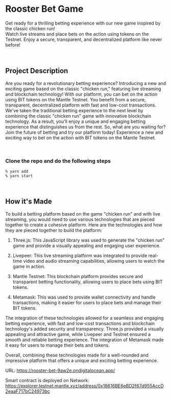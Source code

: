 # Rooster Bet Game
Get ready for a thrilling betting experience with our new game inspired by the classic chicken run!
<br>
Watch live streams and place bets on the action using tokens on the Testnet. 
Enjoy a secure, transparent, and decentralized platform like never before!

<br>

## Project Description
Are you ready for a revolutionary betting experience? 
Introducing a new and exciting game based on the classic "chicken run," featuring live streaming and blockchain technology! 
With our platform, you can bet on the action using BIT tokens on the Mantle Testnet. You benefit from a secure, transparent, decentralized platform with fast and low-cost transactions. We've taken the traditional betting experience to the next level by combining the classic "chicken run" game with innovative blockchain technology. As a result, you'll enjoy a unique and engaging betting experience that distinguishes us from the rest. So, what are you waiting for? Join the future of betting and try our platform today! Experience a new and exciting way to bet on the action with BIT tokens on the Mantle Testnet.

<br>

### Clone the repo and do the following steps

```
% yarn add
% yarn start
```

<br>

## How it's Made
To build a betting platform based on the game "chicken run" and with live streaming, you would need to use various technologies that are pieced together to create a cohesive platform. Here are the technologies and how they are pieced together to build the platform:

1. Three.js: This JavaScript library was used to generate the "chicken run" game and provide a visually appealing and engaging user experience.

2. Livepeer: This live streaming platform was integrated to provide real-time video and audio streaming capabilities, allowing users to watch the game in action.

3. Mantle Testnet: This blockchain platform provides secure and transparent betting functionality, allowing users to place bets using BIT tokens.

4. Metamask: This was used to provide wallet connectivity and handle transactions, making it easier for users to place bets and manage their BIT tokens.

The integration of these technologies allowed for a seamless and engaging betting experience, with fast and low-cost transactions and blockchain technology's added security and transparency. Three.js provided a visually appealing and attractive game, while Livepeer and Testnet ensured a smooth and reliable betting experience. The integration of Metamask made it easy for users to manage their bets and tokens.

Overall, combining these technologies made for a well-rounded and impressive platform that offers a unique and exciting betting experience. 

URL: https://rooster-bet-9aw2e.ondigitalocean.app/

Smart contract is deployed on Network: https://explorer.testnet.mantle.xyz/address/0x18616BE6eBD2f67d955AccD2eaaF717bC24973bc
 
